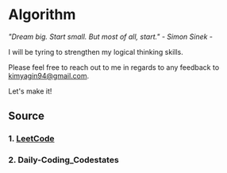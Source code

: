 # Algorithm

<i>"Dream big. Start small. But most of all, start." - Simon Sinek - </i>

I will be tyring to strengthen my logical thinking skills.

Please feel free to reach out to me in regards to any feedback to kimyagin94@gmail.com.

Let's make it!

## Source
### 1. [LeetCode](https://leetcode.com/)

### 2. Daily-Coding_Codestates
